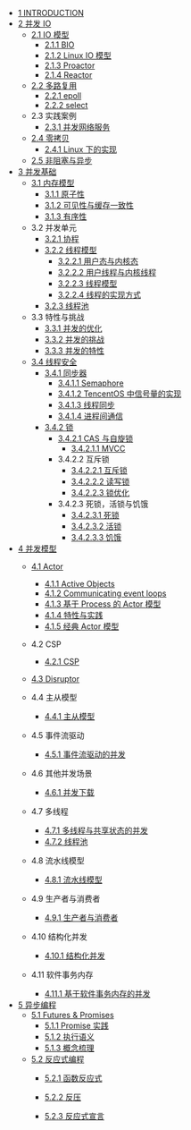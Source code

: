   - [1 INTRODUCTION](/INTRODUCTION.md)
  - [2 并发 IO](/并发%20IO/README.md)
    - [2.1 IO 模型](/并发%20IO/IO%20模型/README.md)
      - [2.1.1 BIO](/并发%20IO/IO%20模型/BIO.md)
      - [2.1.2 Linux IO 模型](/并发%20IO/IO%20模型/Linux%20IO%20模型.md)
      - [2.1.3 Proactor](/并发%20IO/IO%20模型/Proactor.md)
      - [2.1.4 Reactor](/并发%20IO/IO%20模型/Reactor.md)
    - [2.2 多路复用](/并发%20IO/多路复用/README.md)
      - [2.2.1 epoll](/并发%20IO/多路复用/epoll.md)
      - [2.2.2 select](/并发%20IO/多路复用/select.md)
    - 2.3 实践案例
      - [2.3.1 并发网络服务](/并发%20IO/实践案例/并发网络服务.md)
    - [2.4 零拷贝](/并发%20IO/零拷贝/README.md)
      - [2.4.1 Linux 下的实现](/并发%20IO/零拷贝/Linux%20下的实现.md)
    - [2.5 非阻塞与异步](/并发%20IO/非阻塞与异步.md)
  - [3 并发基础](/并发基础/README.md)
    - [3.1 内存模型](/并发基础/内存模型/README.md)
      - [3.1.1 原子性](/并发基础/内存模型/原子性.md)
      - [3.1.2 可见性与缓存一致性](/并发基础/内存模型/可见性与缓存一致性.md)
      - [3.1.3 有序性](/并发基础/内存模型/有序性.md)
    - 3.2 并发单元
      - [3.2.1 协程](/并发基础/并发单元/协程.md)
      - [3.2.2 线程模型](/并发基础/并发单元/线程模型/README.md)
        - [3.2.2.1 用户态与内核态](/并发基础/并发单元/线程模型/用户态与内核态.md)
        - [3.2.2.2 用户线程与内核线程](/并发基础/并发单元/线程模型/用户线程与内核线程.md)
        - [3.2.2.3 线程模型](/并发基础/并发单元/线程模型/线程模型.md)
        - [3.2.2.4 线程的实现方式](/并发基础/并发单元/线程模型/线程的实现方式.md)
      - [3.2.3 线程池](/并发基础/并发单元/线程池.md)
    - 3.3 特性与挑战
      - [3.3.1 并发的优化](/并发基础/特性与挑战/并发的优化.md)
      - [3.3.2 并发的挑战](/并发基础/特性与挑战/并发的挑战.md)
      - [3.3.3 并发的特性](/并发基础/特性与挑战/并发的特性.md)
    - [3.4 线程安全](/并发基础/线程安全/README.md)
      - [3.4.1 同步器](/并发基础/线程安全/同步器/README.md)
        - [3.4.1.1 Semaphore](/并发基础/线程安全/同步器/Semaphore.md)
        - [3.4.1.2 TencentOS 中信号量的实现](/并发基础/线程安全/同步器/TencentOS%20中信号量的实现.md)
        - [3.4.1.3 线程同步](/并发基础/线程安全/同步器/线程同步.md)
        - [3.4.1.4 进程间通信](/并发基础/线程安全/同步器/进程间通信.md)
      - [3.4.2 锁](/并发基础/线程安全/锁/README.md)
        - [3.4.2.1 CAS 与自旋锁](/并发基础/线程安全/锁/CAS%20与自旋锁/README.md)
          - [3.4.2.1.1 MVCC](/并发基础/线程安全/锁/CAS%20与自旋锁/MVCC.md)
        - 3.4.2.2 互斥锁
          - [3.4.2.2.1 互斥锁](/并发基础/线程安全/锁/互斥锁/互斥锁.md)
          - [3.4.2.2.2 读写锁](/并发基础/线程安全/锁/互斥锁/读写锁.md)
          - [3.4.2.2.3 锁优化](/并发基础/线程安全/锁/互斥锁/锁优化.md)
        - 3.4.2.3 死锁，活锁与饥饿
          - [3.4.2.3.1 死锁](/并发基础/线程安全/锁/死锁，活锁与饥饿/死锁.md)
          - [3.4.2.3.2 活锁](/并发基础/线程安全/锁/死锁，活锁与饥饿/活锁.md)
          - [3.4.2.3.3 饥饿](/并发基础/线程安全/锁/死锁，活锁与饥饿/饥饿.md)
  - [4 并发模型](/并发模型/README.md)
    - [4.1 Actor](/并发模型/Actor/README.md)
      - [4.1.1 Active Objects](/并发模型/Actor/Active%20Objects.md)
      - [4.1.2 Communicating event loops](/并发模型/Actor/Communicating%20event-loops.md)
      - [4.1.3 基于 Process 的 Actor 模型](/并发模型/Actor/基于%20Process%20的%20Actor%20模型.md)
      - [4.1.4 特性与实践](/并发模型/Actor/特性与实践.md)
      - [4.1.5 经典 Actor 模型](/并发模型/Actor/经典%20Actor%20模型.md)
    - 4.2 CSP
      - [4.2.1 CSP](/并发模型/CSP/CSP.md)
    - [4.3 Disruptor](/并发模型/Disruptor/README.md)
      
    - 4.4 主从模型
      - [4.4.1 主从模型](/并发模型/主从模型/主从模型.md)
    - 4.5 事件流驱动
      - [4.5.1 事件流驱动的并发](/并发模型/事件流驱动/事件流驱动的并发.md)
    - 4.6 其他并发场景
      - [4.6.1 并发下载](/并发模型/其他并发场景/并发下载.md)
    - 4.7 多线程
      - [4.7.1 多线程与共享状态的并发](/并发模型/多线程/多线程与共享状态的并发.md)
      - [4.7.2 线程池](/并发模型/多线程/线程池.md)
    - 4.8 流水线模型
      - [4.8.1 流水线模型](/并发模型/流水线模型/流水线模型.md)
    - 4.9 生产者与消费者
      - [4.9.1 生产者与消费者](/并发模型/生产者与消费者/生产者与消费者.md)
    - 4.10 结构化并发
      - [4.10.1 结构化并发](/并发模型/结构化并发/结构化并发.md)
    - 4.11 软件事务内存
      - [4.11.1 基于软件事务内存的并发](/并发模型/软件事务内存/基于软件事务内存的并发.md)
  - [5 异步编程](/异步编程/README.md)
    - [5.1 Futures & Promises](/异步编程/Futures%20&%20Promises/README.md)
      - [5.1.1 Promise 实践](/异步编程/Futures%20&%20Promises/Promise%20实践.md)
      - [5.1.2 执行语义](/异步编程/Futures%20&%20Promises/执行语义.md)
      - [5.1.3 概念梳理](/异步编程/Futures%20&%20Promises/概念梳理.md)
    - [5.2 反应式编程](/异步编程/反应式编程/README.md)
      - [5.2.1 函数反应式](/异步编程/反应式编程/函数反应式/README.md)
        
      - [5.2.2 反压](/异步编程/反应式编程/反压.md)
      - [5.2.3 反应式宣言](/异步编程/反应式编程/反应式宣言.md)
